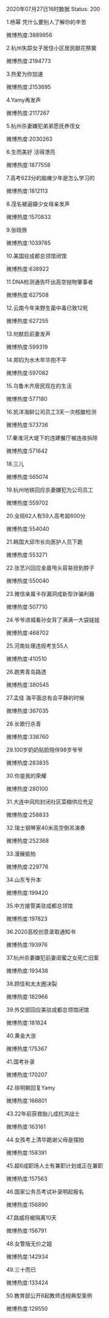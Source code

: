 2020年07月27日16时数据
Status: 200

1.杨幂 凭什么要别人了解你的辛苦

微博热度:3889956

2.杭州失踪女子居住小区居民献花祭奠

微博热度:2194773

3.热爱为你加速

微博热度:2153695

4.Yamy再发声

微博热度:2117267

5.杭州杀妻嫌犯弟弟愿抚养侄女

微博热度:2030263

6.生而美好 活得漂亮

微博热度:1877558

7.高考623分的脑瘫少年是怎么学习的

微博热度:1812113

8.茂名被逼婚少女母亲发声

微博热度:1570833

9.张晓唇

微博热度:1039785

10.美国驻成都总领馆闭馆

微博热度:638922

11.DNA检测通告吓出高空抛物肇事者

微博热度:627508

12.云南今年来野生菌中毒已致12死

微博热度:627255

13.何猷启前妻发声

微博热度:599319

14.郑钧为水木年华抱不平

微博热度:597082

15.乌鲁木齐居民现在的生活

微博热度:577180

16.凯洋海鲜公司员工3天一次核酸检测

微博热度:573736

17.秦淮河大堤下的违建餐厅被连夜拆除

微博热度:571642

18.三儿

微博热度:565074

19.杭州地铁回应杀妻嫌犯为公司员工

微博热度:559702

20.全班62人有59人高考超600分

微博热度:554040

21.韩国大邱市长向医护人员下跪

微博热度:553271

22.张艺兴回应金晨甩头容易扭到脖子

微博热度:550040

23.微信亲属卡存漏洞成新型诈骗利器

微博热度:507710

24.爷爷进城看孙女背了满满一大袋娃娃

微博热度:468702

25.河南处理违规考生55人

微博热度:410510

26.跑男青岛路透

微博热度:380545

27.孟佳 海平面总有会平静的时候

微博热度:367035

28.长歌行杀青

微博热度:338760

29.100岁奶奶贴脸陪伴98岁爷爷

微博热度:283835

30.你是我的荣耀

微博热度:280100

31.大连中风险封闭社区菜粮供应充足

微博热度:258833

32.瑞士钢琴家40米高空倒吊演奏

微博热度:252368

33.漫展偷拍

微博热度:229776

34.山东专升本

微博热度:199420

35.中方接管美驻成都总领馆

微博热度:197823

36.2020高校创意录取通知书

微博热度:193976

37.杭州杀妻嫌犯前妻闺蜜之女死亡旧案

微博热度:193438

38.顾佳和太太圈决裂

微博热度:182966

39.外交部回应美驻成都总领馆闭馆

微博热度:181824

40.黄金大涨

微博热度:175367

41.国考补录

微博热度:170207

42.徐明朝回复Yamy

微博热度:166801

43.22年前获救胎儿成抗洪战士

微博热度:163161

44.女孩考上清华跪谢父母是摆拍

微博热度:158391

45.超6成职场人士有兼职计划或正在兼职

微博热度:157563

46.国家公务员考试补录明起报名

微博热度:156890

47.路威将被隔离10天

微博热度:156791

48.女警版无价之姐

微博热度:142934

49.三十而已

微博热度:133424

50.教育部公开8起教师违规典型案例

微博热度:129550

